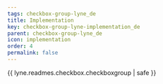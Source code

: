 ```yaml
---
tags: checkbox-group-lyne_de
title: Implementation
key: checkbox-group-lyne-implementation_de
parent: checkbox-group-lyne_de
icon: implementation
order: 4
permalink: false  
---
```

{{ lyne.readmes.checkbox.checkboxgroup | safe }}



